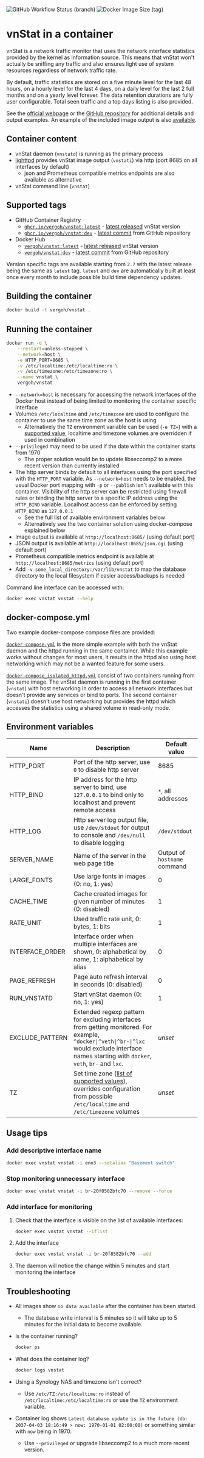 ![GitHub Workflow Status (branch)](https://img.shields.io/github/actions/workflow/status/vergoh/vnstat-docker/release.yml?branch=master)
![Docker Image Size (tag)](https://img.shields.io/docker/image-size/vergoh/vnstat/latest)

# vnStat in a container

vnStat is a network traffic monitor that uses the network
interface statistics provided by the kernel as information source. This
means that vnStat won't actually be sniffing any traffic and also ensures
light use of system resources regardless of network traffic rate.

By default, traffic statistics are stored on a five minute level for the last
48 hours, on a hourly level for the last 4 days, on a daily level for the
last 2 full months and on a yearly level forever. The data retention durations
are fully user configurable. Total seen traffic and a top days listing is also
provided.

See the [official webpage](https://humdi.net/vnstat/) or the
[GitHub repository](https://github.com/vergoh/vnstat) for additional details
and output examples. An example of the included image output is also
[available](https://humdi.net/vnstat/cgidemo/).

## Container content

- vnStat daemon (`vnstatd`) is running as the primary process
- [lighttpd](https://www.lighttpd.net/) provides vnStat image output (`vnstati`) via http (port 8685 on all interfaces by default)
  - json and Prometheus compatible metrics endpoints are also available as alternative
- vnStat command line (`vnstat`)

## Supported tags

- GitHub Container Registry
  - [`ghcr.io/vergoh/vnstat:latest`](https://github.com/vergoh/vnstat-docker/blob/master/Dockerfile) - [latest released](https://github.com/vergoh/vnstat/releases) vnStat version
  - [`ghcr.io/vergoh/vnstat:dev`](https://github.com/vergoh/vnstat-docker/blob/master/Dockerfile-dev) - [latest commit](https://github.com/vergoh/vnstat/commits/master) from GitHub repository
- Docker Hub
  - [`vergoh/vnstat:latest`](https://github.com/vergoh/vnstat-docker/blob/master/Dockerfile) - [latest released](https://github.com/vergoh/vnstat/releases) vnStat version
  - [`vergoh/vnstat:dev`](https://github.com/vergoh/vnstat-docker/blob/master/Dockerfile-dev) - [latest commit](https://github.com/vergoh/vnstat/commits/master) from GitHub repository

Version specific tags are available starting from `2.7` with the latest release being the same as `latest` tag. `latest` and `dev` are automatically built at least once every month to include possible build time dependency updates.

## Building the container

```sh
docker build -t vergoh/vnstat .
```

## Running the container

```sh
docker run -d \
    --restart=unless-stopped \
    --network=host \
    -e HTTP_PORT=8685 \
    -v /etc/localtime:/etc/localtime:ro \
    -v /etc/timezone:/etc/timezone:ro \
    --name vnstat \
    vergoh/vnstat
```

- `--network=host` is necessary for accessing the network interfaces of the Docker host instead of being limited to monitoring the container specific interface
- Volumes `/etc/localtime` and `/etc/timezone` are used to configure the container to use the same time zone as the host is using
  - Alternatively the `TZ` environment variable can be used (`-e TZ=`) with a [supported value](https://en.wikipedia.org/wiki/List_of_tz_database_time_zones), localtime and timezone volumes are overridden if used in combination
- `--privileged` may need to be used if the date within the container starts from 1970
  - The proper solution would be to update libseccomp2 to a more recent version than currently installed
- The http server binds by default to all interfaces using the port specified with the `HTTP_PORT` variable. As `--network=host` needs to be enabled, the usual Docker port mapping with `-p` or `--publish` isn't available with this container. Visibility of the http server can be restricted using firewall rules or binding the http server to a specific IP address using the `HTTP_BIND` variable. Localhost access can be enforced by setting `HTTP_BIND` as `127.0.0.1`
  - See the full list of available environment variables below
  - Alternatively see the two container solution using docker-compose explained below
- Image output is available at `http://localhost:8685/` (using default port)
- JSON output is available at `http://localhost:8685/json.cgi` (using default port)
- Prometheus compatible metrics endpoint is available at `http://localhost:8685/metrics` (using default port)
- Add `-v some_local_directory:/var/lib/vnstat` to map the database directory to the local filesystem if easier access/backups is needed

Command line interface can be accessed with:

```sh
docker exec vnstat vnstat --help
```

## docker-compose.yml

Two example docker-compose compose files are provided:

[`docker-compose.yml`](https://github.com/vergoh/vnstat-docker/blob/master/docker-compose.yml) is the more simple example with both the vnStat daemon and the httpd running in the same container. While this example works without changes for most users, it results in the httpd also using host networking which may not be a wanted feature for some users.

[`docker-compose_isolated_httpd.yml`](https://github.com/vergoh/vnstat-docker/blob/master/docker-compose_isolated_httpd.yml) consist of two containers running from the same image. The vnStat daemon is running in the first container (`vnstat`) with host networking in order to access all network interfaces but doesn't provide any services or bind to ports. The second container (`vnstati`) doesn't use host networking but provides the httpd which accesses the statistics using a shared volume in read-only mode.

## Environment variables

Name | Description | Default value
--- | --- | ---
HTTP_PORT | Port of the http server, use `0` to disable http server | 8685
HTTP_BIND | IP address for the http server to bind, use `127.0.0.1` to bind only to localhost and prevent remote access | `*`, all addresses
HTTP_LOG | Http server log output file, use `/dev/stdout` for output to console and `/dev/null` to disable logging | `/dev/stdout`
SERVER_NAME | Name of the server in the web page title | Output of `hostname` command
LARGE_FONTS | Use large fonts in images (0: no, 1: yes) | 0
CACHE_TIME | Cache created images for given number of minutes (0: disabled) | 1
RATE_UNIT | Used traffic rate unit, 0: bytes, 1: bits | 1
INTERFACE_ORDER | Interface order when multiple interfaces are shown, 0: alphabetical by name, 1: alphabetical by alias | 0
PAGE_REFRESH | Page auto refresh interval in seconds (0: disabled) | 0
RUN_VNSTATD | Start vnStat daemon (0: no, 1: yes) | 1
EXCLUDE_PATTERN | Extended regexp pattern for excluding interfaces from getting monitored. For example, `^docker\|^veth\|^br-\|^lxc` would exclude interface names starting with `docker`, `veth`, `br-` and `lxc`. | *unset*
TZ | Set time zone ([list of supported values](https://en.wikipedia.org/wiki/List_of_tz_database_time_zones)), overrides configuration from possible `/etc/localtime` and `/etc/timezone` volumes | *unset*

## Usage tips

### Add descriptive interface name

```sh
docker exec vnstat vnstat -i eno3 --setalias "Basement switch"
```

### Stop monitoring unnecessary interface

```sh
docker exec vnstat vnstat -i br-20f8582bfc70 --remove --force
```

### Add interface for monitoring

1. Check that the interface is visible on the list of available interfaces:

    ```sh
    docker exec vnstat vnstat --iflist
    ```

2. Add the interface

    ```sh
    docker exec vnstat vnstat -i br-20f8582bfc70 --add
    ```

3. The daemon will notice the change within 5 minutes and start monitoring the interface

## Troubleshooting

- All images show `no data available` after the container has been started.
  - The database write interval is 5 minutes so it will take up to 5 minutes for the initial data to become available.

- Is the container running?

    ```sh
    docker ps
    ```

- What does the container log?

    ```sh
    docker logs vnstat
    ```

- Using a Synology NAS and timezone isn't correct?
  - Use `/etc/TZ:/etc/localtime:ro` instead of `/etc/localtime:/etc/localtime:ro` or use the `TZ` environment variable.

- Container log shows `Latest database update is in the future (db: 2037-04-03 18:16:49 > now: 1970-01-01 02:00:00)` or something similar with `now` being in 1970.
  - Use `--privileged` or upgrade libseccomp2 to a much more recent version.
